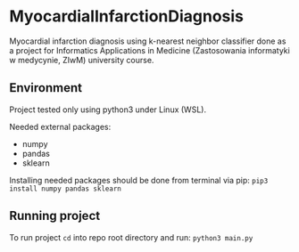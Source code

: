 # MyocardialInfarctionDiagnosis
Myocardial infarction diagnosis using k-nearest neighbor classifier done as a project for Informatics Applications in Medicine (Zastosowania informatyki w medycynie, ZIwM) university course.

## Environment
Project tested only using python3 under Linux (WSL).

Needed external packages:
* numpy
* pandas
* sklearn

Installing needed packages should be done from terminal via pip:
`pip3 install numpy pandas sklearn`

## Running project
To run project `cd` into repo root directory and run:
`python3 main.py`
